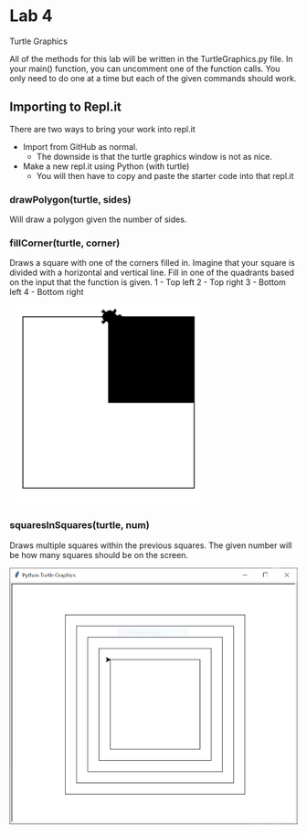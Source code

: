 # Lab 4
Turtle Graphics

All of the methods for this lab will be written in the TurtleGraphics.py file. In your main() function, you can uncomment one of the function calls. You only need to do one at a time but each of the given commands should work.

## Importing to Repl.it
There are two ways to bring your work into repl.it
- Import from GitHub as normal.
  - The downside is that the turtle graphics window is not as nice.
- Make a new repl.it using Python (with turtle)
  - You will then have to copy and paste the starter code into that repl.it


### drawPolygon(turtle, sides)
Will draw a polygon given the number of sides.

### fillCorner(turtle, corner)
Draws a square with one of the corners filled in. Imagine that your square is divided with a horizontal and vertical line. Fill in one of the quadrants based on the input that the function is given.
1 - Top left
2 - Top right
3 - Bottom left
4 - Bottom right

![Filled Square](filled_square.PNG)

### squaresInSquares(turtle, num)
Draws multiple squares within the previous squares. The given number will be how many squares should be on the screen.

![Squares in Squares](squares_in_squares.PNG)
